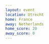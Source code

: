 ```yaml
---
layout: event
location: Utrecht
home: France
away: Netherlands
home_score: 20
away_score: 0
---
```

